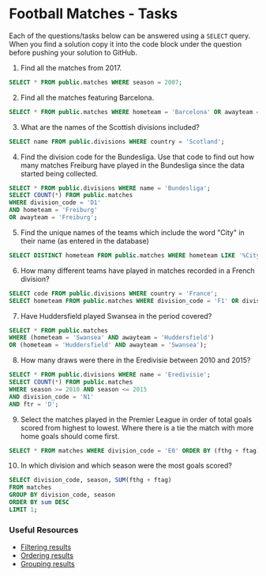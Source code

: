 # Football Matches - Tasks

Each of the questions/tasks below can be answered using a `SELECT` query. When you find a solution copy it into the code block under the question before pushing your solution to GitHub.

1) Find all the matches from 2017.

```sql
SELECT * FROM public.matches WHERE season = 2007;
```

2) Find all the matches featuring Barcelona.

```sql
SELECT * FROM public.matches WHERE hometeam = 'Barcelona' OR awayteam = 'Barcelona';
```

3) What are the names of the Scottish divisions included?

```sql
SELECT name FROM public.divisions WHERE country = 'Scotland';
```

4) Find the division code for the Bundesliga. Use that code to find out how many matches Freiburg have played in the Bundesliga since the data started being collected.

```sql
SELECT * FROM public.divisions WHERE name = 'Bundesliga';
SELECT COUNT(*) FROM public.matches
WHERE division_code = 'D1'
AND hometeam = 'Freiburg'
OR awayteam = 'Freiburg';
```

5) Find the unique names of the teams which include the word "City" in their name (as entered in the database)

```sql
SELECT DISTINCT hometeam FROM public.matches WHERE hometeam LIKE '%City%';
```

6) How many different teams have played in matches recorded in a French division?

```sql
SELECT code FROM public.divisions WHERE country = 'France';
SELECT hometeam FROM public.matches WHERE division_code = 'F1' OR division_code = 'F2';
```

7) Have Huddersfield played Swansea in the period covered?

```sql
SELECT * FROM public.matches
WHERE (hometeam = 'Swansea' AND awayteam = 'Huddersfield')
OR (hometeam = 'Huddersfield' AND awayteam = 'Swansea');
```

8) How many draws were there in the Eredivisie between 2010 and 2015?

```sql
SELECT * FROM public.divisions WHERE name = 'Eredivisie';
SELECT COUNT(*) FROM public.matches
WHERE season >= 2010 AND season <= 2015
AND division_code = 'N1'
AND ftr = 'D';
```

9) Select the matches played in the Premier League in order of total goals scored from highest to lowest. Where there is a tie the match with more home goals should come first.

```sql
SELECT * FROM matches WHERE division_code = 'E0' ORDER BY (fthg + ftag) DESC, fthg DESC;
```

10) In which division and which season were the most goals scored?

```sql
SELECT division_code, season, SUM(fthg + ftag)
FROM matches
GROUP BY division_code, season
ORDER BY sum DESC
LIMIT 1;
```

### Useful Resources

- [Filtering results](https://www.w3schools.com/sql/sql_where.asp)
- [Ordering results](https://www.w3schools.com/sql/sql_orderby.asp)
- [Grouping results](https://www.w3schools.com/sql/sql_groupby.asp)